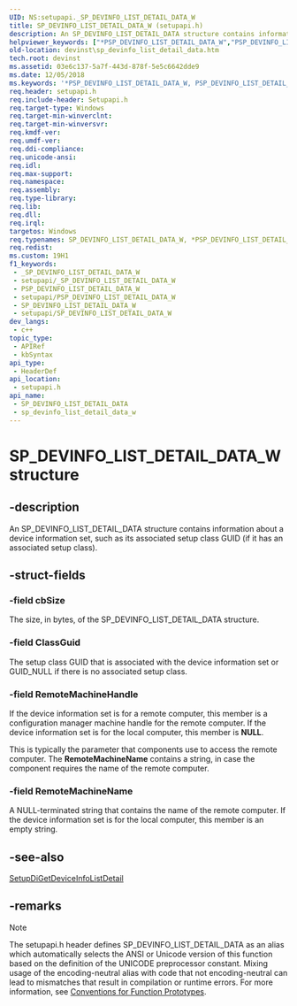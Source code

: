 ```yaml
---
UID: NS:setupapi._SP_DEVINFO_LIST_DETAIL_DATA_W
title: SP_DEVINFO_LIST_DETAIL_DATA_W (setupapi.h)
description: An SP_DEVINFO_LIST_DETAIL_DATA structure contains information about a device information set, such as its associated setup class GUID (if it has an associated setup class).
helpviewer_keywords: ["*PSP_DEVINFO_LIST_DETAIL_DATA_W","PSP_DEVINFO_LIST_DETAIL_DATA","PSP_DEVINFO_LIST_DETAIL_DATA structure pointer [Device and Driver Installation]","SP_DEVINFO_LIST_DETAIL_DATA","SP_DEVINFO_LIST_DETAIL_DATA structure [Device and Driver Installation]","SP_DEVINFO_LIST_DETAIL_DATA_W","devinst.sp_devinfo_list_detail_data","di-struct_8539bcfc-25ee-49f5-bc59-74efc6aae5bf.xml","setupapi/PSP_DEVINFO_LIST_DETAIL_DATA","setupapi/SP_DEVINFO_LIST_DETAIL_DATA"]
old-location: devinst\sp_devinfo_list_detail_data.htm
tech.root: devinst
ms.assetid: 03e6c137-5a7f-443d-878f-5e5c6642dde9
ms.date: 12/05/2018
ms.keywords: '*PSP_DEVINFO_LIST_DETAIL_DATA_W, PSP_DEVINFO_LIST_DETAIL_DATA, PSP_DEVINFO_LIST_DETAIL_DATA structure pointer [Device and Driver Installation], SP_DEVINFO_LIST_DETAIL_DATA, SP_DEVINFO_LIST_DETAIL_DATA structure [Device and Driver Installation], SP_DEVINFO_LIST_DETAIL_DATA_W, devinst.sp_devinfo_list_detail_data, di-struct_8539bcfc-25ee-49f5-bc59-74efc6aae5bf.xml, setupapi/PSP_DEVINFO_LIST_DETAIL_DATA, setupapi/SP_DEVINFO_LIST_DETAIL_DATA'
req.header: setupapi.h
req.include-header: Setupapi.h
req.target-type: Windows
req.target-min-winverclnt: 
req.target-min-winversvr: 
req.kmdf-ver: 
req.umdf-ver: 
req.ddi-compliance: 
req.unicode-ansi: 
req.idl: 
req.max-support: 
req.namespace: 
req.assembly: 
req.type-library: 
req.lib: 
req.dll: 
req.irql: 
targetos: Windows
req.typenames: SP_DEVINFO_LIST_DETAIL_DATA_W, *PSP_DEVINFO_LIST_DETAIL_DATA_W
req.redist: 
ms.custom: 19H1
f1_keywords:
 - _SP_DEVINFO_LIST_DETAIL_DATA_W
 - setupapi/_SP_DEVINFO_LIST_DETAIL_DATA_W
 - PSP_DEVINFO_LIST_DETAIL_DATA_W
 - setupapi/PSP_DEVINFO_LIST_DETAIL_DATA_W
 - SP_DEVINFO_LIST_DETAIL_DATA_W
 - setupapi/SP_DEVINFO_LIST_DETAIL_DATA_W
dev_langs:
 - c++
topic_type:
 - APIRef
 - kbSyntax
api_type:
 - HeaderDef
api_location:
 - setupapi.h
api_name:
 - SP_DEVINFO_LIST_DETAIL_DATA
 - sp_devinfo_list_detail_data_w
---
```


# SP_DEVINFO_LIST_DETAIL_DATA_W structure


## -description

An SP_DEVINFO_LIST_DETAIL_DATA structure contains information about a device information set, such as its associated setup class GUID (if it has an associated setup class).

## -struct-fields

### -field cbSize

The size, in bytes, of the SP_DEVINFO_LIST_DETAIL_DATA structure.

### -field ClassGuid

The setup class GUID that is associated with the device information set or GUID_NULL if there is no associated setup class.

### -field RemoteMachineHandle

If the device information set is for a remote computer, this member is a configuration manager machine handle for the remote computer. If the device information set is for the local computer, this member is <b>NULL</b>. 

This is typically the parameter that components use to access the remote computer. The <b>RemoteMachineName</b> contains a string, in case the component requires the name of the remote computer.

### -field RemoteMachineName

A NULL-terminated string that contains the name of the remote computer. If the device information set is for the local computer, this member is an empty string.

## -see-also

<a href="/windows/desktop/api/setupapi/nf-setupapi-setupdigetdeviceinfolistdetaila">SetupDiGetDeviceInfoListDetail</a>

## -remarks

> [!NOTE]
> The setupapi.h header defines SP_DEVINFO_LIST_DETAIL_DATA as an alias which automatically selects the ANSI or Unicode version of this function based on the definition of the UNICODE preprocessor constant. Mixing usage of the encoding-neutral alias with code that not encoding-neutral can lead to mismatches that result in compilation or runtime errors. For more information, see [Conventions for Function Prototypes](/windows/win32/intl/conventions-for-function-prototypes).